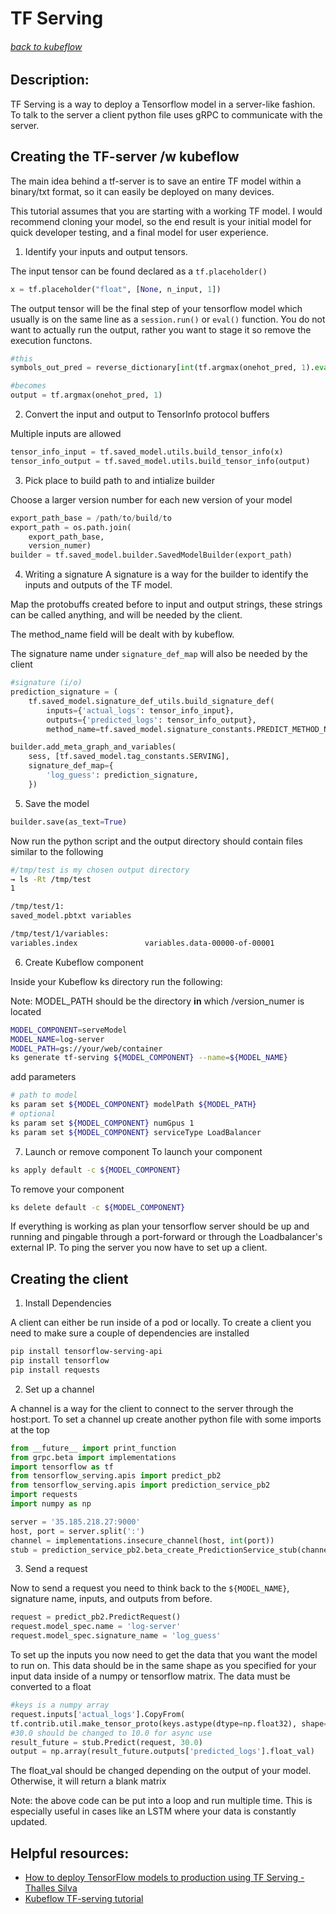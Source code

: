 # TF Serving

###### [back to kubeflow](KUBEFLOW.md)

## Description:

TF Serving is a way to deploy a Tensorflow model in a server-like fashion. To talk to the server a client python file uses gRPC to communicate with the server.

## Creating the TF-server /w kubeflow

The main idea behind a tf-server is to save an entire TF model within a binary/txt format, so it can easily be deployed on many devices.

This tutorial assumes that you are starting with a working TF model. I would recommend cloning your model, so the end result is your initial model for quick developer testing, and a final model for user experience.

1. Identify your inputs and output tensors.

The input tensor can be found declared as a `tf.placeholder()`

```python
x = tf.placeholder("float", [None, n_input, 1])
```

The output tensor will be the final step of your tensorflow model which usually is on the same line as a `session.run()` or `eval()` function. You do not want to actually run the output, rather you want to stage it so remove the execution functons.

```python
#this
symbols_out_pred = reverse_dictionary[int(tf.argmax(onehot_pred, 1).eval())]

#becomes
output = tf.argmax(onehot_pred, 1)
```

2. Convert the input and output to TensorInfo protocol buffers

Multiple inputs are allowed

```python
tensor_info_input = tf.saved_model.utils.build_tensor_info(x)
tensor_info_output = tf.saved_model.utils.build_tensor_info(output)
```

3. Pick place to build path to and intialize builder

Choose a larger version number for each new version of your model

```python
export_path_base = /path/to/build/to
export_path = os.path.join(
    export_path_base,
    version_numer)
builder = tf.saved_model.builder.SavedModelBuilder(export_path)
```

4. Writing a signature
A signature is a way for the builder to identify the inputs and outputs of the TF model.

Map the protobuffs created before to input and output strings, these strings can be called anything, and will be needed by the client.

The method_name field will be dealt with by kubeflow.

The signature name under `signature_def_map` will also be needed by the client

```python
#signature (i/o)
prediction_signature = (
    tf.saved_model.signature_def_utils.build_signature_def(
        inputs={'actual_logs': tensor_info_input},
        outputs={'predicted_logs': tensor_info_output},
        method_name=tf.saved_model.signature_constants.PREDICT_METHOD_NAME))

builder.add_meta_graph_and_variables(
    sess, [tf.saved_model.tag_constants.SERVING],
    signature_def_map={
        'log_guess': prediction_signature,
    })
```

5. Save the model

```py
builder.save(as_text=True)
```

Now run the python script and the output directory should contain files similar to the following

```bash
#/tmp/test is my chosen output directory
→ ls -Rt /tmp/test
1

/tmp/test/1:
saved_model.pbtxt variables

/tmp/test/1/variables:
variables.index               variables.data-00000-of-00001
```

6. Create Kubeflow component

Inside your Kubeflow ks directory run the following:

Note: MODEL_PATH should be the directory **in** which /version_numer is located

```bash
MODEL_COMPONENT=serveModel
MODEL_NAME=log-server
MODEL_PATH=gs://your/web/container
ks generate tf-serving ${MODEL_COMPONENT} --name=${MODEL_NAME}
```

add parameters
```bash
# path to model
ks param set ${MODEL_COMPONENT} modelPath ${MODEL_PATH}
# optional
ks param set ${MODEL_COMPONENT} numGpus 1
ks param set ${MODEL_COMPONENT} serviceType LoadBalancer
```

7. Launch or remove component
To launch your component
```bash
ks apply default -c ${MODEL_COMPONENT}
```

To remove your component
```bash
ks delete default -c ${MODEL_COMPONENT}
```

If everything is working as plan your tensorflow server should be up and running and pingable through a port-forward or through the Loadbalancer's external IP. To ping the server you now have to set up a client.

## Creating the client

1. Install Dependencies

A client can either be run inside of a pod or locally. To create a client you need to make sure a couple of dependencies are installed
```bash
pip install tensorflow-serving-api
pip install tensorflow
pip install requests
```

2. Set up a channel

A channel is a way for the client to connect to the server through the host:port. To set a channel up create another python file with some imports at the top

```py
from __future__ import print_function
from grpc.beta import implementations
import tensorflow as tf
from tensorflow_serving.apis import predict_pb2
from tensorflow_serving.apis import prediction_service_pb2
import requests
import numpy as np

server = '35.185.218.27:9000'
host, port = server.split(':')
channel = implementations.insecure_channel(host, int(port))
stub = prediction_service_pb2.beta_create_PredictionService_stub(channel)
```

3. Send a request

Now to send a request you need to think back to the `${MODEL_NAME}`, signature name, inputs, and outputs from before.

```py
request = predict_pb2.PredictRequest()
request.model_spec.name = 'log-server'
request.model_spec.signature_name = 'log_guess'
```

To set up the inputs you now need to get the data that you want the model to run on. This data should be in the same shape as you specified for your input data inside of a numpy or tensorflow matrix. The data must be converted to a float

```py
#keys is a numpy array
request.inputs['actual_logs'].CopyFrom(
tf.contrib.util.make_tensor_proto(keys.astype(dtype=np.float32), shape=[n_input,1]))
#30.0 should be changed to 10.0 for async use
result_future = stub.Predict(request, 30.0)
output = np.array(result_future.outputs['predicted_logs'].float_val)
```
The float_val should be changed depending on the output of your model. Otherwise, it will return a blank matrix

Note: the above code can be put into a loop and run multiple time. This is especially useful in cases like an LSTM where your data is constantly updated.

## Helpful resources:
+ [How to deploy TensorFlow models to production using TF Serving - Thalles Silva](https://medium.freecodecamp.org/how-to-deploy-tensorflow-models-to-production-using-tf-serving-4b4b78d41700)
+ [Kubeflow TF-serving tutorial](https://www.kubeflow.org/docs/guides/components/tfserving/)